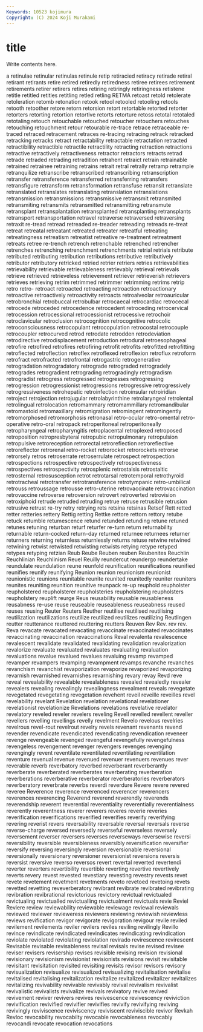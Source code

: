 ```yaml
---
Keywords: 10523 kojimura
Copyright: (C) 2024 Koji Murakami
---
```


# title

Write contents here.



a retinulae retinular retinulas retinule retip
retiracied retiracy retirade retiral retirant retirants retire retired retiredly retiredness
retiree retirees retirement retirements retirer retirers retires retiring retiringly retiringness
retistene retitle retitled retitles retitling retled retling RETMA retoast retold
retolerate retoleration retomb retonation retook retool retooled retooling retools retooth
retoother retore retorn retorsion retort retortable retorted retorter retorters retorting
retortion retortive retorts retorture retoss retotal retotaled retotaling retouch retouchable
retouched retoucher retouchers retouches retouching retouchment retour retourable re-trace retrace
retraceable re-traced retraced retracement retraces re-tracing retracing retrack retracked retracking
retracks retract retractability retractable retractation retracted retractibility retractible retractile retractility
retracting retraction retractions retractive retractively retractiveness retractor retractors retracts retrad
retrade retraded retrading retradition retrahent retraict retrain retrainable retrained retrainee
retraining retrains retrait retral retrally retramp retrample retranquilize retranscribe retranscribed
retranscribing retranscription retransfer retransference retransferred retransferring retransfers retransfigure retransform retransformation
retransfuse retransit retranslate retranslated retranslates retranslating retranslation retranslations retransmission retransmissions
retransmissive retransmit retransmited retransmiting retransmits retransmitted retransmitting retransmute retransplant retransplantation
retransplanted retransplanting retransplants retransport retransportation retravel retraverse retraversed retraversing retraxit
re-tread retread retreaded re-treader retreading retreads re-treat retreat retreatal retreatant
retreated retreater retreatful retreating retreatingness retreatism retreatist retreative re-treatment retreatment
retreats retree re-trench retrench retrenchable retrenched retrencher retrenches retrenching retrenchment
retrenchments retrial retrials retribute retributed retributing retribution retributions retributive retributively
retributor retributory retricked retried retrier retriers retries retrievabilities retrievability retrievable
retrievableness retrievably retrieval retrievals retrieve retrieved retrieveless retrievement retriever retrieverish
retrievers retrieves retrieving retrim retrimmed retrimmer retrimming retrims retrip retro
retro- retroact retroacted retroacting retroaction retroactionary retroactive retroactively retroactivity retroacts
retroalveolar retroauricular retrobronchial retrobuccal retrobulbar retrocaecal retrocardiac retrocecal retrocede retroceded
retrocedence retrocedent retroceding retrocervical retrocession retrocessional retrocessionist retrocessive retrochoir retroclavicular
retroclusion retrocognition retrocognitive retrocolic retroconsciousness retrocopulant retrocopulation retrocostal retrocouple retrocoupler
retrocurved retrod retrodate retrodden retrodeviation retrodirective retrodisplacement retroduction retrodural retroesophageal
retrofire retrofired retrofires retrofiring retrofit retrofits retrofitted retrofitting retroflected retroflection
retroflex retroflexed retroflexion retroflux retroform retrofract retrofracted retrofrontal retrogastric retrogenerative
retrogradation retrogradatory retrograde retrograded retrogradely retrogrades retrogradient retrograding retrogradingly retrogradism
retrogradist retrogress retrogressed retrogresses retrogressing retrogression retrogressionist retrogressions retrogressive retrogressively
retrogressiveness retrohepatic retroinfection retroinsular retroiridian retroject retrojection retrojugular retrolabyrinthine retrolaryngeal
retrolental retrolingual retrolocation retromammary retromammillary retromandibular retromastoid retromaxillary retromigration retromingent
retromingently retromorphosed retromorphosis retronasal retro-ocular retro-omental retro-operative retro-oral retropack retroperitoneal
retroperitoneally retropharyngeal retropharyngitis retroplacental retroplexed retroposed retroposition retropresbyteral retropubic retropulmonary
retropulsion retropulsive retroreception retrorectal retroreflection retroreflective retroreflector retrorenal retro-rocket retrorocket
retrorockets retrorse retrorsely retros retroserrate retroserrulate retrospect retrospection retrospections retrospective
retrospectively retrospectiveness retrospectives retrospectivity retrosplenic retrostalsis retrostaltic retrosternal retrosusception retrot
retrotarsal retrotemporal retrothyroid retrotracheal retrotransfer retrotransference retrotympanic retro-umbilical retrouss retroussage
retrousse retro-uterine retrovaccinate retrovaccination retrovaccine retroverse retroversion retrovert retroverted retrovision
retroxiphoid retrude retruded retruding retrue retruse retrusible retrusion retrusive retrust
re-try retry retrying rets retsina retsinas Retsof Rett retted retter
retteries rettery Rettig retting Rettke rettore rettorn rettory retube retuck
retumble retumescence retund retunded retunding retune retuned retunes retuning returban
returf returfer re-turn return returnability returnable return-cocked return-day returned returnee
returnees returner returners returning returnless returnlessly returns retuse retwine retwined
retwining retwist retwisted retwisting retwists retying retype retyped retypes retyping
retzian Reub Reube Reuben reuben Reubenites Reuchlin Reuchlinian Reuchlinism Reuel
Reuilly reundercut reundergo reundertake reundulate reundulation reune reunfold reunification reunifications
reunified reunifies reunify reunifying Reunion reunion reunionism reunionist reunionistic reunions
reunitable reunite reunited reunitedly reuniter reuniters reunites reuniting reunition reunitive
reunpack re-up reuphold reupholster reupholstered reupholsterer reupholsteries reupholstering reupholsters reupholstery
reuplift reurge Reus reusability reusable reusableness reusabness re-use reuse reuseable
reuseableness reuseabness reused reuses reusing Reuter Reuters Reuther reutilise reutilised
reutilising reutilization reutilizations reutilize reutilized reutilizes reutilizing Reutlingen reutter reutterance
reuttered reuttering reutters Reuven Rev Rev. rev rev. Reva revacate
revacated revacating revaccinate revaccinated revaccinates revaccinating revaccination revaccinations Reval revalenta
revalescence revalescent revalidate revalidated revalidating revalidation revalorization revalorize revaluate revaluated
revaluates revaluating revaluation revaluations revalue revalued revalues revaluing revamp revamped
revamper revampers revamping revampment revamps revanche revanches revanchism revanchist revaporization
revaporize revaporized revaporizing revarnish revarnished revarnishes revarnishing revary revay Revd
reve reveal revealability revealable revealableness revealed revealedly revealer revealers revealing
revealingly revealingness revealment reveals revegetate revegetated revegetating revegetation revehent reveil
reveille reveilles revel revelability revelant Revelation revelation revelational revelationer revelationist
revelationize Revelations revelations revelative revelator revelatory reveled reveler revelers reveling
Revell revelled revellent reveller revellers revelling revellings revelly revelment Revelo
revelous revelries revelrous revel-rout revelrout revelry revels revenant revenants revend
revender revendicate revendicated revendicating revendication reveneer revenge revengeable revenged revengeful
revengefully revengefulness revengeless revengement revenger revengers revenges revenging revengingly revent
reventilate reventilated reventilating reventilation reventure revenual revenue revenued revenuer revenuers
revenues rever reverable reverb reverbatory reverbed reverberant reverberantly reverberate reverberated
reverberates reverberating reverberation reverberations reverberative reverberator reverberatories reverberators reverberatory reverbrate
reverbs reverdi reverdure Revere revere revered reveree Reverence reverence reverenced
reverencer reverencers reverences reverencing Reverend reverend reverendly reverends reverendship reverent
reverential reverentiality reverentially reverentialness reverently reverentness reverer reverers reveres reverie
reveries reverification reverifications reverified reverifies reverify reverifying revering reverist revers
reversability reversable reversal reversals reverse reverse-charge reversed reversedly reverseful reverseless
reversely reversement reverser reversers reverses reverseways reversewise reversi reversibility reversible
reversibleness reversibly reversification reversifier reversify reversing reversingly reversion reversionable reversional
reversionally reversionary reversioner reversionist reversions reversis reversist reversive reverso reversos
revert revertal reverted revertendi reverter reverters revertibility revertible reverting revertive
revertively reverts revery revest revested revestiary revesting revestry revests revet
revete revetement revetment revetments reveto revetoed revetoing revets revetted revetting
reveverberatory revibrant revibrate revibrated revibrating revibration revibrational revictorious revictory revictual
revictualed revictualing revictualled revictualling revictualment revictuals revie Reviel Reviere review
reviewability reviewable reviewage reviewal reviewals reviewed reviewer revieweress reviewers reviewing
reviewish reviewless reviews revification revigor revigorate revigoration revigour revile reviled
revilement revilements reviler revilers reviles reviling revilingly Revillo revince revindicate
revindicated revindicates revindicating revindication reviolate reviolated reviolating reviolation revirado revirescence
revirescent Revisable revisable revisableness revisal revisals revise revised revisee reviser
revisers revisership revises revisible revising revision revisional revisionary revisionism revisionist
revisionists revisions revisit revisitable revisitant revisitation revisited revisiting revisits revisor
revisors revisory revisualization revisualize revisualized revisualizing revitalisation revitalise revitalised revitalising
revitalization revitalize revitalized revitalizer revitalizes revitalizing revivability revivable revivably revival
revivalism revivalist revivalistic revivalists revivalize revivals revivatory revive revived revivement
reviver revivers revives revivescence revivescency reviviction revivification revivified revivifier revivifies
revivify revivifying reviving revivingly reviviscence reviviscency reviviscent reviviscible revivor Revkah
Revloc revocability revocabilty revocable revocableness revocably revocandi revocate revocation revocations
